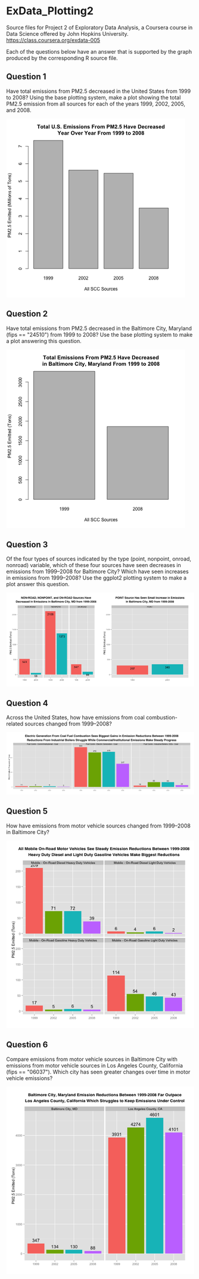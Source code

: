 ExData_Plotting2
================

Source files for Project 2 of Exploratory Data Analysis, a Coursera course in Data Science offered by John Hopkins University. https://class.coursera.org/exdata-005

Each of the questions below have an answer that is supported by the graph produced by the
corresponding R source file.

## Question 1

Have total emissions from PM2.5 decreased in the United States from 1999 to 2008? Using the base plotting system, make a plot showing the total PM2.5 emission from all sources for each of the years 1999, 2002, 2005, and 2008.

![plot1.png](plot1.png)

## Question 2

Have total emissions from PM2.5 decreased in the Baltimore City, Maryland (fips == "24510") from 1999 to 2008? Use the base plotting system to make a plot answering this question.

![plot2.png](plot2.png)

## Question 3

Of the four types of sources indicated by the type (point, nonpoint, onroad, nonroad) variable, which of these four sources have seen decreases in emissions from 1999–2008 for Baltimore City? Which have seen increases in emissions from 1999–2008? Use the ggplot2 plotting system to make a plot answer this question.

![plot3.png](plot3.png)

## Question 4

Across the United States, how have emissions from coal combustion-related sources changed from 1999–2008?

![plot4.png](plot4.png)

## Question 5

How have emissions from motor vehicle sources changed from 1999–2008 in Baltimore City?

![plot5.png](plot5.png)

## Question 6

Compare emissions from motor vehicle sources in Baltimore City with emissions from motor vehicle sources in Los Angeles County, California (fips == "06037"). Which city has seen greater changes over time in motor vehicle emissions?

![plot6.png](plot6.png)
